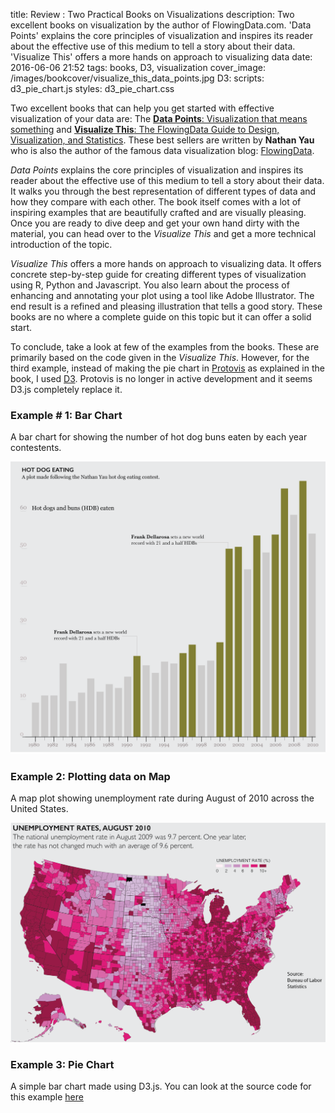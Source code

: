 title: Review : Two Practical Books on Visualizations
description: Two excellent books on visualization by the author of FlowingData.com. 'Data Points' explains the core principles of visualization and inspires its reader about the effective use of this medium to tell a story about their data. 'Visualize This' offers a more hands on approach to visualizing data
date: 2016-06-06 21:52
tags: books, D3, visualization
cover_image: /images/bookcover/visualize_this_data_points.jpg
D3:
scripts: d3_pie_chart.js
styles: d3_pie_chart.css

Two excellent books that can help you get started with effective visualization of your data are: The [**Data Points**: Visualization that means something](https://www.amazon.com/gp/product/111846219X) and [**Visualize This**: The FlowingData Guide to Design, Visualization, and Statistics](https://www.amazon.com/gp/product/0470944889). These best sellers are written by **Nathan Yau** who is also the author of the famous data visualization blog:  [FlowingData](http://flowingdata.com/). 

*Data Points* explains the core principles of visualization and inspires its reader about the effective use of this medium to tell a story about their data. It walks you through the best representation of different types of data and how they compare with each other. The book itself comes with a lot of inspiring examples that are beautifully crafted and are visually pleasing. Once you are ready to dive deep and get your own hand dirty with the material, you can head over to the *Visualize This* and get a more technical introduction of the topic. 

*Visualize This* offers a more hands on approach to visualizing data. It offers concrete step-by-step guide for creating different types of visualization using R, Python and Javascript. You also learn about the process of enhancing and annotating your plot using a tool like Adobe Illustrator. The end result is a refined and pleasing illustration that tells a good story. These books are no where a complete guide on this topic but it can offer a solid start. 

To conclude, take a look at few of the examples from the books. These are primarily based on the code given in the *Visualize This*. However, for the third example, instead of making the pie chart in [Protovis](http://mbostock.github.io/protovis/) as explained in the book, I used [D3](https://d3js.org/). Protovis is no longer in active development and it seems D3.js completely replace it. 

### Example # 1: Bar Chart

A bar chart for showing the number of hot dog buns eaten by each year contestents.

![post](/images/visualize-this-nathan-yau/hotdogcontest_ai.png)

### Example 2: Plotting data on Map

A map plot showing unemployment rate during August of 2010 across the United States. 

![post](/images/visualize-this-nathan-yau/unemployment.png)

### Example 3: Pie Chart

A simple bar chart made using D3.js. You can look at the source code for this example [here](https://gist.github.com/n-log-n/7b2573a52072aae8da1fb7569bcb4ce7)

<div class="d3-chart"></div>
